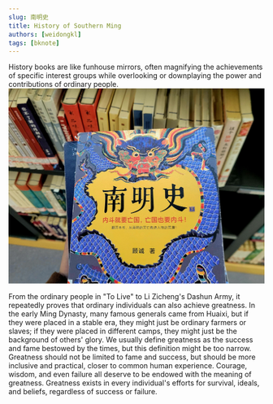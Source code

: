 ```yaml
---
slug: 南明史
title: History of Southern Ming
authors: [weidongkl]
tags: [bknote]
---
```

History books are like funhouse mirrors, often magnifying the achievements of specific interest groups while overlooking or downplaying the power and contributions of ordinary people.
![wd](../../../blog/img/南明史.jpg)
<!-- truncate -->
From the ordinary people in "To Live" to Li Zicheng's Dashun Army, it repeatedly proves that ordinary individuals can also achieve greatness. In the early Ming Dynasty, many famous generals came from Huaixi, but if they were placed in a stable era, they might just be ordinary farmers or slaves; if they were placed in different camps, they might just be the background of others' glory. We usually define greatness as the success and fame bestowed by the times, but this definition might be too narrow. Greatness should not be limited to fame and success, but should be more inclusive and practical, closer to common human experience. Courage, wisdom, and even failure all deserve to be endowed with the meaning of greatness. Greatness exists in every individual's efforts for survival, ideals, and beliefs, regardless of success or failure. 